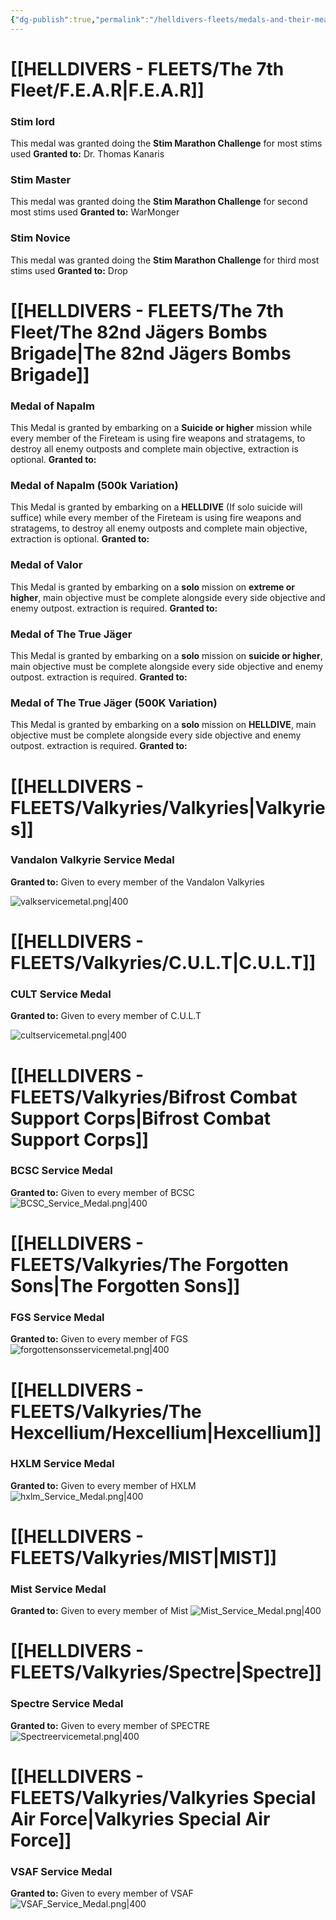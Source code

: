 ```yaml
---
{"dg-publish":true,"permalink":"/helldivers-fleets/medals-and-their-meaning/"}
---
```


# [[HELLDIVERS - FLEETS/The 7th Fleet/F.E.A.R\|F.E.A.R]]

### Stim lord
This medal was granted doing the **Stim Marathon Challenge** for most stims used
**Granted to:**
	Dr. Thomas Kanaris
### Stim Master
This medal was granted doing the **Stim Marathon Challenge** for second most stims used
**Granted to:**
	WarMonger

### Stim Novice
This medal was granted doing the **Stim Marathon Challenge** for third most stims used
**Granted to:**
	Drop

# [[HELLDIVERS - FLEETS/The 7th Fleet/The 82nd Jägers Bombs Brigade\|The 82nd Jägers Bombs Brigade]]

### Medal of Napalm
This Medal is granted by embarking on a **Suicide or higher** mission while every member of the Fireteam is using fire weapons and stratagems, to destroy all enemy outposts and complete main objective, extraction is optional. 
**Granted to:**

### Medal of Napalm (500k Variation)
This Medal is granted by embarking on a **HELLDIVE** (If solo suicide will suffice) while every member of the Fireteam is using fire weapons and stratagems, to destroy all enemy outposts and complete main objective, extraction is optional. 
**Granted to:**

### Medal of Valor
This Medal is granted by embarking on a **solo** mission on **extreme or higher**, main objective must be complete alongside every side objective and enemy outpost. extraction is required.
**Granted to:**

### Medal of The True Jäger
This Medal is granted by embarking on a **solo** mission on **suicide or higher**, main objective must be complete alongside every side objective and enemy outpost. extraction is required.
**Granted to:**

### Medal of The True Jäger (500K Variation)
This Medal is granted by embarking on a **solo** mission on **HELLDIVE**, main objective must be complete alongside every side objective and enemy outpost. extraction is required.
**Granted to:**

# [[HELLDIVERS - FLEETS/Valkyries/Valkyries\|Valkyries]]
### Vandalon Valkyrie Service Medal 

**Granted to:**
Given to every member of the Vandalon Valkyries 

![valkservicemetal.png|400](/img/user/Images/valkservicemetal.png)

# [[HELLDIVERS - FLEETS/Valkyries/C.U.L.T\|C.U.L.T]]
### CULT Service Medal

**Granted to:**
Given to every member of C.U.L.T

![cultservicemetal.png|400](/img/user/Images/cultservicemetal.png)

# [[HELLDIVERS - FLEETS/Valkyries/Bifrost Combat Support Corps\|Bifrost Combat Support Corps]]
### BCSC Service Medal
**Granted to:**
Given to every member of BCSC
![BCSC_Service_Medal.png|400](/img/user/Images/BCSC_Service_Medal.png)

# [[HELLDIVERS - FLEETS/Valkyries/The Forgotten Sons\|The Forgotten Sons]]
### FGS Service Medal
**Granted to:**
Given to every member of FGS
![forgottensonsservicemetal.png|400](/img/user/Images/forgottensonsservicemetal.png)

# [[HELLDIVERS - FLEETS/Valkyries/The Hexcellium/Hexcellium\|Hexcellium]]
### HXLM Service Medal
**Granted to:**
Given to every member of HXLM
![hxlm_Service_Medal.png|400](/img/user/Images/hxlm_Service_Medal.png)

# [[HELLDIVERS - FLEETS/Valkyries/MIST\|MIST]]
### Mist Service Medal
**Granted to:**
Given to every member of Mist
![Mist_Service_Medal.png|400](/img/user/Images/Mist_Service_Medal.png)

# [[HELLDIVERS - FLEETS/Valkyries/Spectre\|Spectre]]
### Spectre Service Medal

**Granted to:**
Given to every member of SPECTRE
![Spectreervicemetal.png|400](/img/user/Images/Spectreervicemetal.png)

# [[HELLDIVERS - FLEETS/Valkyries/Valkyries Special Air Force\|Valkyries Special Air Force]]
### VSAF Service Medal

**Granted to:**
Given to every member of VSAF
![VSAF_Service_Medal.png|400](/img/user/Images/VSAF_Service_Medal.png)

